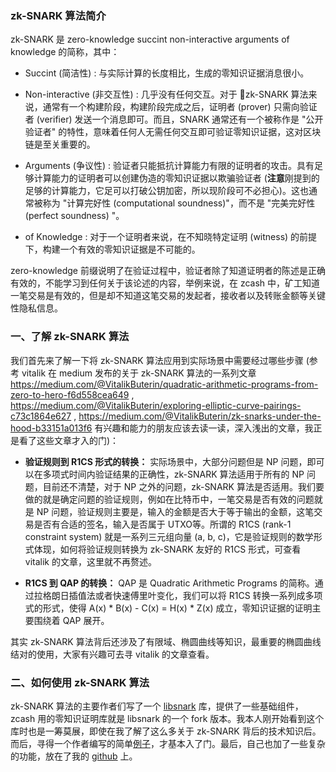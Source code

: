 ### zk-SNARK 算法简介

zk-SNARK 是 zero-knowledge succint non-interactive arguments of knowledge 的简称，其中：

- Succint (简洁性) : 与实际计算的长度相比，生成的零知识证据消息很小。

- Non-interactive (非交互性) : 几乎没有任何交互。对于 zk-SNARK 算法来说，通常有一个构建阶段，构建阶段完成之后，证明者 (prover) 只需向验证者 (verifier) 发送一个消息即可。而且，SNARK 通常还有一个被称作是 "公开验证者" 的特性，意味着任何人无需任何交互即可验证零知识证据，这对区块链是至关重要的。

- Arguments (争议性) : 验证者只能抵抗计算能力有限的证明者的攻击。具有足够计算能力的证明者可以创建伪造的零知识证据以欺骗验证者 (**注意**刚提到的足够的计算能力，它足可以打破公钥加密，所以现阶段可不必担心)。这也通常被称为 "计算完好性 (computational soundness)"，而不是 "完美完好性 (perfect soundness) "。

- of Knowledge : 对于一个证明者来说，在不知晓特定证明 (witness) 的前提下，构建一个有效的零知识证据是不可能的。

zero-knowledge 前缀说明了在验证过程中，验证者除了知道证明者的陈述是正确有效的，不能学习到任何关于该论述的内容，举例来说，在 zcash 中，矿工知道一笔交易是有效的，但是却不知道这笔交易的发起者，接收者以及转账金额等关键性隐私信息。

### 一、了解 zk-SNARK 算法
我们首先来了解一下将 zk-SNARK 算法应用到实际场景中需要经过哪些步骤 (参考 vitalik 在 medium 发布的关于 zk-SNARK 算法的一系列文章 https://medium.com/@VitalikButerin/quadratic-arithmetic-programs-from-zero-to-hero-f6d558cea649 , https://medium.com/@VitalikButerin/exploring-elliptic-curve-pairings-c73c1864e627 , https://medium.com/@VitalikButerin/zk-snarks-under-the-hood-b33151a013f6 有兴趣和能力的朋友应该去读一读，深入浅出的文章，我正是看了这些文章才入的门)：

- **验证规则到 R1CS 形式的转换：** 实际场景中，大部分问题但是 NP 问题，即可以在多项式时间内验证结果的正确性，zk-SNARK 算法适用于所有的 NP 问题，目前还不清楚，对于 NP 之外的问题，zk-SNARK 算法是否适用。我们要做的就是确定问题的验证规则，例如在比特币中，一笔交易是否有效的问题就是 NP 问题，验证规则主要是，输入的金额是否大于等于输出的金额，这笔交易是否有合适的签名，输入是否属于 UTXO等。所谓的 R1CS (rank-1 constraint system) 就是一系列三元组向量 (a, b, c)，它是验证规则的数学形式体现，如何将验证规则转换为 zk-SNARK 友好的 R1CS 形式，可查看 vitalik 的文章，这里就不再赘述。

- **R1CS 到 QAP 的转换：** QAP 是 Quadratic Arithmetic Programs 的简称。通过拉格朗日插值法或者快速傅里叶变化，我们可以将 R1CS 转换一系列成多项式的形式，使得 A(x) * B(x) - C(x) = H(x) * Z(x) 成立，零知识证据的证明主要围绕着 QAP 展开。

其实 zk-SNARK 算法背后还涉及了有限域、椭圆曲线等知识，最重要的椭圆曲线结对的使用，大家有兴趣可去寻 vitalik 的文章查看。

### 二、如何使用 zk-SNARK 算法

zk-SNARK 算法的主要作者们写了一个 [libsnark](https://github.com/scipr-lab/libsnark) 库，提供了一些基础组件，zcash 用的零知识证明库就是 libsnark 的一个 fork 版本。我本人刚开始看到这个库时也是一筹莫展，即使在我了解了这么多关于 zk-SNARK 背后的技术知识后。而后，寻得一个作者编写的简单[例子](https://github.com/ebfull/lightning_circuit)，才基本入了门。最后，自己也加了一些复杂的功能，放在了我的 [github](https://github.com/lightning-li/zkSNARK-toy) 上。
